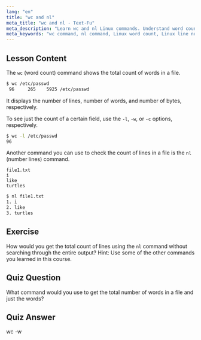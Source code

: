 ```yaml
---
lang: "en"
title: "wc and nl"
meta_title: "wc and nl - Text-Fu"
meta_description: "Learn wc and nl Linux commands. Understand word count, line numbering, and file analysis. Improve your Linux command-line skills today!"
meta_keywords: "wc command, nl command, Linux word count, Linux line numbers, file analysis, Linux tutorial, beginner Linux, Linux guide"
---
```


## Lesson Content

The `wc` (word count) command shows the total count of words in a file.

```bash
$ wc /etc/passwd
 96     265    5925 /etc/passwd
```

It displays the number of lines, number of words, and number of bytes, respectively.

To see just the count of a certain field, use the `-l`, `-w`, or `-c` options, respectively.

```bash
$ wc -l /etc/passwd
96
```

Another command you can use to check the count of lines in a file is the `nl` (number lines) command.

```plaintext
file1.txt
i
like
turtles
```

```bash
$ nl file1.txt
1. i
2. like
3. turtles
```

## Exercise

How would you get the total count of lines using the `nl` command without searching through the entire output? Hint: Use some of the other commands you learned in this course.

## Quiz Question

What command would you use to get the total number of words in a file and just the words?

## Quiz Answer

wc -w
